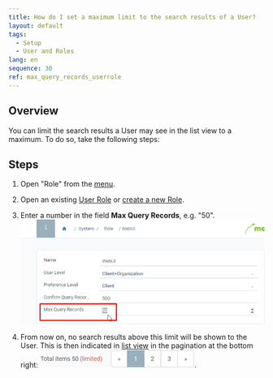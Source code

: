 ```yaml
---
title: How do I set a maximum limit to the search results of a User?
layout: default
tags:
  - Setup
  - User and Roles
lang: en
sequence: 30
ref: max_query_records_userrole
---
```


## Overview
You can limit the search results a User may see in the list view to a maximum. To do so, take the following steps:

## Steps
1. Open "Role" from the [menu](Menu).
1. Open an existing [User Role](Menu) or [create a new Role](NewUserRole).
1. Enter a number in the field **Max Query Records**, e.g. "50".<br>
![](assets/Max_query_records_screenshot.png)

1. From now on, no search results above this limit will be shown to the User. This is then indicated in [list view](ViewModes) in the pagination at the bottom right: ![](assets/Max_query_records_userrole.png).
